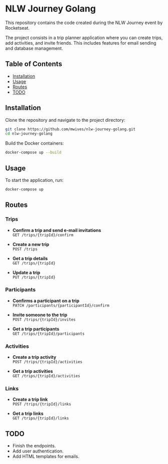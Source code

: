 # NLW Journey Golang

This repository contains the code created during the NLW Journey event by Rocketseat.

The project consists in a trip planner application where you can create trips, add activities, and invite friends.
This includes features for email sending and database management.

## Table of Contents

- [Installation](#installation)
- [Usage](#usage)
- [Routes](#routes)
- [TODO](#todo)

## Installation

Clone the repository and navigate to the project directory:

```bash
git clone https://github.com/mwives/nlw-journey-golang.git
cd nlw-journey-golang
```

Build the Docker containers:

```bash
docker-compose up --build
```

## Usage

To start the application, run:

```bash
docker-compose up
```

## Routes

### Trips

- **Confirm a trip and send e-mail invitations**  
  `GET /trips/{tripId}/confirm`

- **Create a new trip**  
  `POST /trips`

- **Get a trip details**  
  `GET /trips/{tripId}`

- **Update a trip**  
  `PUT /trips/{tripId}`

### Participants

- **Confirms a participant on a trip**  
  `PATCH /participants/{participantId}/confirm`

- **Invite someone to the trip**  
  `POST /trips/{tripId}/invites`

- **Get a trip participants**  
  `GET /trips/{tripId}/participants`

### Activities

- **Create a trip activity**  
  `POST /trips/{tripId}/activities`

- **Get a trip activities**  
  `GET /trips/{tripId}/activities`

### Links

- **Create a trip link**  
  `POST /trips/{tripId}/links`

- **Get a trip links**  
  `GET /trips/{tripId}/links`

## TODO

- Finish the endpoints.
- Add user authentication.
- Add HTML templates for emails.
